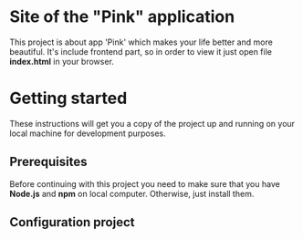 # Site of the "Pink" application
This project is about app 'Pink' which makes your life better and more beautiful. It's include frontend part, so in order to view it just open file **index.html** in your browser.

# Getting started
These instructions will get you a copy of the project up and running on your local machine for development purposes.

## Prerequisites
Before continuing with this project you need to make sure that you have **Node.js** and **npm** on local computer. Otherwise, just install them.

## Configuration project

